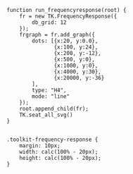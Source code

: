     function run_frequencyresponse(root) {
        fr = new TK.FrequencyResponse({
            db_grid: 12
        });
        frgraph = fr.add_graph({
            dots: [{x:20, y:0.0},
                   {x:100, y:24},
                   {x:200, y:-12},
                   {x:500, y:0},
                   {x:1000, y:0},
                   {x:4000, y:30},
                   {x:20000, y:-36}
            ],
            type: "H4",
            mode: "line"
        });
        root.append_child(fr);
        TK.seat_all_svg()
    }
<pre class='css prettyprint source'><code>
.toolkit-frequency-response {
    margin: 10px;
    width: calc(100% - 20px);
    height: calc(100% - 20px);
}
</code></pre>
<script> prepare_example(); </script>
